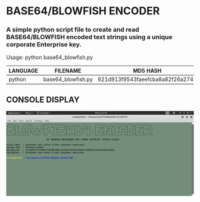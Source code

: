 # BASE64/BLOWFISH ENCODER
### A simple python script file to create and read BASE64/BLOWFISH encoded text strings using a unique corporate Enterprise key.

Usage: python base64_blowfish.py

| LANGUAGE | FILENAME           | MD5 HASH                         |
|------    |------              | -------                          |
| python   | base64_blowfish.py | 621d913f9543faeefcba8a82f26a2743 |

## CONSOLE DISPLAY
![Screenshot](picture1.png)
